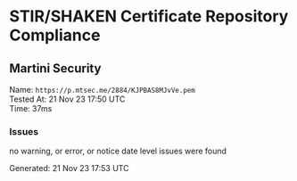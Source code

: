 # STIR/SHAKEN Certificate Repository Compliance

## Martini Security

Name: `https://p.mtsec.me/2884/KJPBAS8MJvVe.pem`\
Tested At: 21 Nov 23 17:50 UTC\
Time: 37ms

### Issues

no warning, or error, or notice date level issues were found

Generated: 21 Nov 23 17:53 UTC